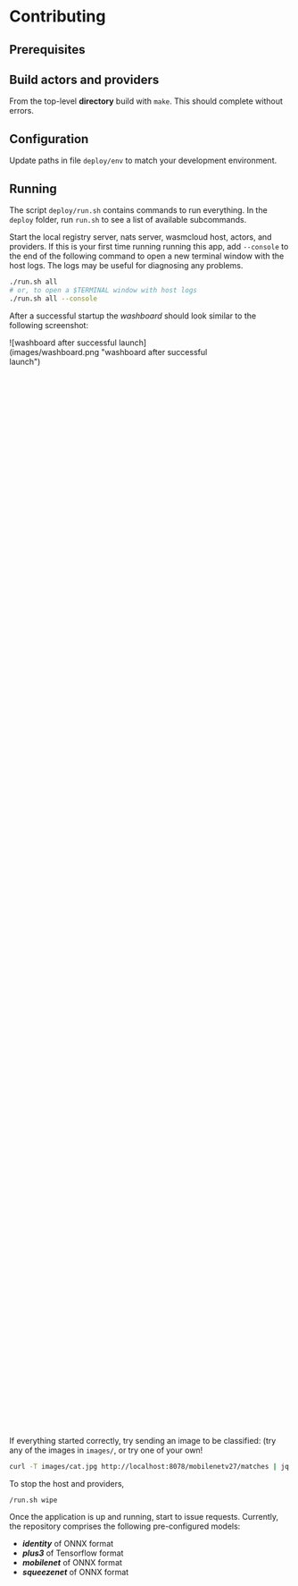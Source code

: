 # Contributing

## Prerequisites

## Build actors and providers

From the top-level **directory** build with `make`. This should complete
without errors.

## Configuration

Update paths in file `deploy/env` to match your development environment.

## Running

The script `deploy/run.sh` contains commands to run everything. In the
`deploy` folder, run `run.sh` to see a list of available subcommands.

Start the local registry server, nats server, wasmcloud host,
actors, and providers. If this is your first time running running this
app, add `--console` to the end of the following command to open a new
terminal window with the host logs. The logs may be useful for
diagnosing any problems.

```bash
./run.sh all
# or, to open a $TERMINAL window with host logs
./run.sh all --console
```

After a successful startup the _washboard_ should look similar to the following screenshot:

<div style="width: 80%; height: 50%">
![washboard after successful launch](images/washboard.png "washboard after successful launch")
</div>

If everything started correctly, try sending an image to be classified:
(try any of the images in `images/`, or try one of your own!

```bash
curl -T images/cat.jpg http://localhost:8078/mobilenetv27/matches | jq
```

To stop the host and providers,

```bash
/run.sh wipe
```

Once the application is up and running, start to issue requests. Currently, the repository comprises the following pre-configured models:

- **_identity_** of ONNX format
- **_plus3_** of Tensorflow format
- **_mobilenet_** of ONNX format
- **_squeezenet_** of ONNX format
